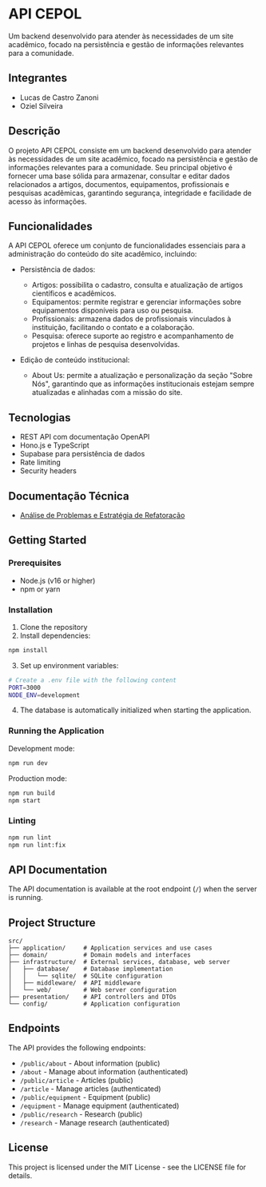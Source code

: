 # API CEPOL

Um backend desenvolvido para atender às necessidades de um site acadêmico, focado na persistência e gestão de informações relevantes para a comunidade.

## Integrantes

- Lucas de Castro Zanoni
- Oziel Silveira

## Descrição

O projeto API CEPOL consiste em um backend desenvolvido para atender às necessidades de um site acadêmico, focado na persistência e gestão de informações relevantes para a comunidade. Seu principal objetivo é fornecer uma base sólida para armazenar, consultar e editar dados relacionados a artigos, documentos, equipamentos, profissionais e pesquisas acadêmicas, garantindo segurança, integridade e facilidade de acesso às informações.

## Funcionalidades

A API CEPOL oferece um conjunto de funcionalidades essenciais para a administração do conteúdo do site acadêmico, incluindo:

- Persistência de dados:
  - Artigos: possibilita o cadastro, consulta e atualização de artigos científicos e acadêmicos.
  - Equipamentos: permite registrar e gerenciar informações sobre equipamentos disponíveis para uso ou pesquisa.
  - Profissionais: armazena dados de profissionais vinculados à instituição, facilitando o contato e a colaboração.
  - Pesquisa: oferece suporte ao registro e acompanhamento de projetos e linhas de pesquisa desenvolvidas.

- Edição de conteúdo institucional:
  - About Us: permite a atualização e personalização da seção "Sobre Nós", garantindo que as informações institucionais estejam sempre atualizadas e alinhadas com a missão do site.

## Tecnologias

- REST API com documentação OpenAPI
- Hono.js e TypeScript
- Supabase para persistência de dados
- Rate limiting
- Security headers

## Documentação Técnica

- [Análise de Problemas e Estratégia de Refatoração](./problems-detected.md)

## Getting Started

### Prerequisites

- Node.js (v16 or higher)
- npm or yarn

### Installation

1. Clone the repository
2. Install dependencies:

```bash
npm install
```

3. Set up environment variables:

```bash
# Create a .env file with the following content
PORT=3000
NODE_ENV=development
```

4. The database is automatically initialized when starting the application.

### Running the Application

Development mode:

```bash
npm run dev
```

Production mode:

```bash
npm run build
npm start
```

### Linting

```bash
npm run lint
npm run lint:fix
```

## API Documentation

The API documentation is available at the root endpoint (`/`) when the server is running.

## Project Structure

```
src/
├── application/     # Application services and use cases
├── domain/          # Domain models and interfaces
├── infrastructure/  # External services, database, web server
│   ├── database/    # Database implementation
│   │   └── sqlite/  # SQLite configuration
│   ├── middleware/  # API middleware
│   └── web/         # Web server configuration
├── presentation/    # API controllers and DTOs
└── config/          # Application configuration
```

## Endpoints

The API provides the following endpoints:

- `/public/about` - About information (public)
- `/about` - Manage about information (authenticated)
- `/public/article` - Articles (public)
- `/article` - Manage articles (authenticated)
- `/public/equipment` - Equipment (public)
- `/equipment` - Manage equipment (authenticated)
- `/public/research` - Research (public)
- `/research` - Manage research (authenticated)

## License

This project is licensed under the MIT License - see the LICENSE file for details.
